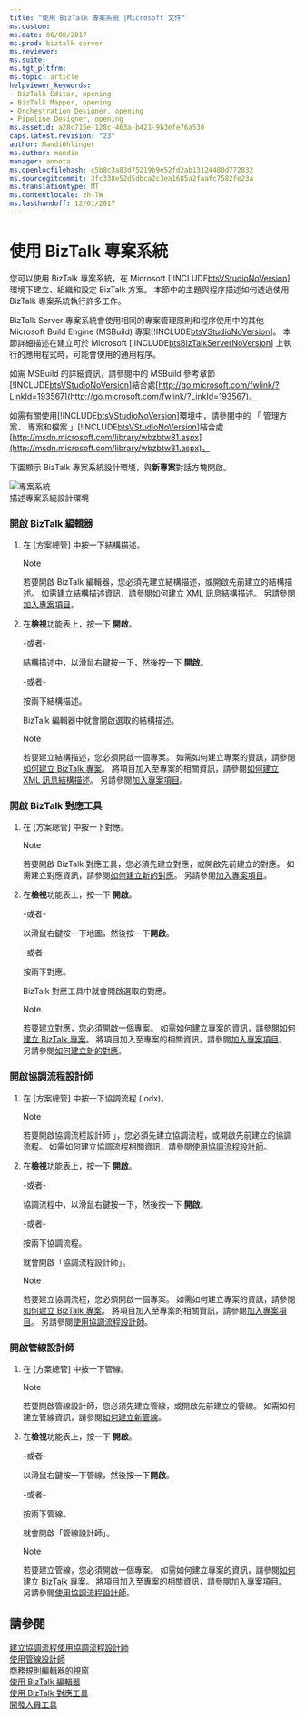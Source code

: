 ```yaml
---
title: "使用 BizTalk 專案系統 |Microsoft 文件"
ms.custom: 
ms.date: 06/08/2017
ms.prod: biztalk-server
ms.reviewer: 
ms.suite: 
ms.tgt_pltfrm: 
ms.topic: article
helpviewer_keywords:
- BizTalk Editor, opening
- BizTalk Mapper, opening
- Orchestration Designer, opening
- Pipeline Designer, opening
ms.assetid: a28c715e-128c-463a-b421-9b3efe76a530
caps.latest.revision: "23"
author: MandiOhlinger
ms.author: mandia
manager: anneta
ms.openlocfilehash: c5b8c3a83d75219b9e52fd2ab13124480d772832
ms.sourcegitcommit: 3fc338e52d5dbca2c3ea1685a2faafc7582fe23a
ms.translationtype: MT
ms.contentlocale: zh-TW
ms.lasthandoff: 12/01/2017
---
```

# <a name="using-the-biztalk-project-system"></a>使用 BizTalk 專案系統
您可以使用 BizTalk 專案系統，在 Microsoft [!INCLUDE[btsVStudioNoVersion](../includes/btsvstudionoversion-md.md)] 環境下建立、組織和設定 BizTalk 方案。 本節中的主題與程序描述如何透過使用 BizTalk 專案系統執行許多工作。  
  
 BizTalk Server 專案系統會使用相同的專案管理原則和程序使用中的其他 Microsoft Build Engine (MSBuild) 專案[!INCLUDE[btsVStudioNoVersion](../includes/btsvstudionoversion-md.md)]。 本節詳細描述在建立可於 Microsoft [!INCLUDE[btsBizTalkServerNoVersion](../includes/btsbiztalkservernoversion-md.md)] 上執行的應用程式時，可能會使用的通用程序。  
  
 如需 MSBuild 的詳細資訊，請參閱中的 MSBuild 參考章節[!INCLUDE[btsVStudioNoVersion](../includes/btsvstudionoversion-md.md)]結合處[http://go.microsoft.com/fwlink/?LinkId=193567](http://go.microsoft.com/fwlink/?LinkId=193567)。  
  
 如需有關使用[!INCLUDE[btsVStudioNoVersion](../includes/btsvstudionoversion-md.md)]環境中，請參閱中的 「 管理方案、 專案和檔案 」[!INCLUDE[btsVStudioNoVersion](../includes/btsvstudionoversion-md.md)]結合處[http://msdn.microsoft.com/library/wbzbtw81.aspx](http://msdn.microsoft.com/library/wbzbtw81.aspx)。  
  
 下圖顯示 BizTalk 專案系統設計環境，與**新專案**對話方塊開啟。  
  
 ![專案系統](../core/media/bts-biztalk2009-projectsystems.gif "bts_BizTalk2009_ProjectSystems")  
描述專案系統設計環境  
  
### <a name="to-open-biztalk-editor"></a>開啟 BizTalk 編輯器  
  
1.  在 [方案總管] 中按一下結構描述。  
  
    > [!NOTE]
    >  若要開啟 BizTalk 編輯器，您必須先建立結構描述，或開啟先前建立的結構描述。 如需建立結構描述資訊，請參閱[如何建立 XML 訊息結構描述](../core/how-to-create-schemas-for-xml-messages.md)。 另請參閱[加入專案項目](../core/adding-project-items.md)。  
  
2.  在**檢視**功能表上，按一下 **開啟**。  
  
     -或者-  
  
     結構描述中，以滑鼠右鍵按一下，然後按一下 **開啟**。  
  
     -或者-  
  
     按兩下結構描述。  
  
     BizTalk 編輯器中就會開啟選取的結構描述。  
  
    > [!NOTE]
    >  若要建立結構描述，您必須開啟一個專案。 如需如何建立專案的資訊，請參閱[如何建立 BizTalk 專案](../core/how-to-create-biztalk-projects.md)。 將項目加入至專案的相關資訊，請參閱[如何建立 XML 訊息結構描述](../core/how-to-create-schemas-for-xml-messages.md)。 另請參閱[加入專案項目](../core/adding-project-items.md)。  
  
### <a name="to-open-biztalk-mapper"></a>開啟 BizTalk 對應工具  
  
1.  在 [方案總管] 中按一下對應。  
  
    > [!NOTE]
    >  若要開啟 BizTalk 對應工具，您必須先建立對應，或開啟先前建立的對應。 如需建立對應資訊，請參閱[如何建立新的對應](../core/how-to-create-new-maps.md)。 另請參閱[加入專案項目](../core/adding-project-items.md)。  
  
2.  在**檢視**功能表上，按一下 **開啟**。  
  
     -或者-  
  
     以滑鼠右鍵按一下地圖，然後按一下**開啟**。  
  
     -或者-  
  
     按兩下對應。  
  
     BizTalk 對應工具中就會開啟選取的對應。  
  
    > [!NOTE]
    >  若要建立對應，您必須開啟一個專案。 如需如何建立專案的資訊，請參閱[如何建立 BizTalk 專案](../core/how-to-create-biztalk-projects.md)。 將項目加入至專案的相關資訊，請參閱[加入專案項目](../core/adding-project-items.md)。 另請參閱[如何建立新的對應](../core/how-to-create-new-maps.md)。  
  
### <a name="to-open-orchestration-designer"></a>開啟協調流程設計師  
  
1.  在 [方案總管] 中按一下協調流程 (.odx)。  
  
    > [!NOTE]
    >  若要開啟協調流程設計師 」，您必須先建立協調流程，或開啟先前建立的協調流程。 如需如何建立協調流程相關資訊，請參閱[使用協調流程設計師](../core/working-in-orchestration-designer.md)。  
  
2.  在**檢視**功能表上，按一下 **開啟**。  
  
     -或者-  
  
     協調流程中，以滑鼠右鍵按一下，然後按一下 **開啟**。  
  
     -或者-  
  
     按兩下協調流程。  
  
     就會開啟「協調流程設計師」。  
  
    > [!NOTE]
    >  若要建立協調流程，您必須開啟一個專案。 如需如何建立專案的資訊，請參閱[如何建立 BizTalk 專案](../core/how-to-create-biztalk-projects.md)。 將項目加入至專案的相關資訊，請參閱[加入專案項目](../core/adding-project-items.md)。 另請參閱[使用協調流程設計師](../core/working-in-orchestration-designer.md)。  
  
### <a name="to-open-pipeline-designer"></a>開啟管線設計師  
  
1.  在 [方案總管] 中按一下管線。  
  
    > [!NOTE]
    >  若要開啟管線設計師，您必須先建立管線，或開啟先前建立的管線。 如需如何建立管線資訊，請參閱[如何建立新管線](../core/how-to-create-a-new-pipeline.md)。  
  
2.  在**檢視**功能表上，按一下 **開啟**。  
  
     -或者-  
  
     以滑鼠右鍵按一下管線，然後按一下**開啟**。  
  
     -或者-  
  
     按兩下管線。  
  
     就會開啟「管線設計師」。  
  
    > [!NOTE]
    >  若要建立管線，您必須開啟一個專案。 如需如何建立專案的資訊，請參閱[如何建立 BizTalk 專案](../core/how-to-create-biztalk-projects.md)。 將項目加入至專案的相關資訊，請參閱[加入專案項目](../core/adding-project-items.md)。 另請參閱[使用協調流程設計師](../core/working-in-orchestration-designer.md)。  
  
## <a name="see-also"></a>請參閱  
 [建立協調流程使用協調流程設計師](../core/creating-orchestrations-using-orchestration-designer.md)   
 [使用管線設計師](../core/using-pipeline-designer.md)   
 [商務規則編輯器的視窗](../core/windows-of-the-business-rule-composer.md)   
 [使用 BizTalk 編輯器](../core/using-biztalk-editor.md)   
 [使用 BizTalk 對應工具](../core/using-biztalk-mapper.md)   
 [開發人員工具](../core/developer-tools.md)